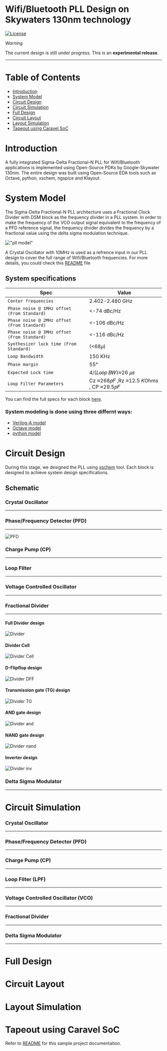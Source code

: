 # Wifi/Bluetooth PLL Design on Skywaters 130nm technology

[![License](https://img.shields.io/github/license/mabrains/PLL_design)](LICENSE) 

*Warning*

   The current design is still under progress. This is an **experimental release**.

----------------------
# Table of Contents

- [Introduction](#introduction)
- [System Model](#system-model)
- [Circuit Design](#circuit-design)
- [Circuit Simulation](#circuit-simulation)
- [Full Design](#full-design)
- [Circuit Layout](#circuit-layout)
- [Layout Simulation](#layout-simulation)
- [Tapeout using Caravel SoC](#tapeout-using-caravel-soc)

# Introduction

A fully integrated Sigma-Delta Fractional-N PLL for Wifi/Bluetooth applications is implemented using Open-Source PDKs by Google-Skywater 130nm. The entire design was built using Open-Source EDA tools such as Octave, python, xschem, ngspice and Klayout.


# System Model

The Sigma-Delta Fractional-N PLL architecture uses a Fractional Clock Divider with DSM block as the frequency divider in a PLL system. In order to make the frequency of the VCO output signal equivalent to the frequency of a PFD reference signal, the frequency divider divides the frequency by a fractional value using the delta sigma modulation technique. 

!["pll model"](images/model_fractional_n_pll.png)

A Crystal Oscillator with 10MHz is used as a refrence input in our PLL design to cover the full range of Wifi/Bluetooth frequencies. For more details, you could check this [README](pll/system/design_specs/README.md) file

## System specifications 

| Spec | Value |
| --- | --- |
| `Center frequencies` | 2.402-2.480 GHz|
| `Phase noise @ 1MHz offset (From Standard)` |<-74 dBc/Hz |
| `Phase noise @ 2MHz offset (From Standard) ` |<-106 dBc/Hz|
| `Phase noise @ 3MHz offset (From Standard)` | <-116 dBc/Hz |
| `Synthesizer lock time (From Standard)  ` | (<68𝜇)|
| `Loop Bandwidth` | 150 KHz|
| `Phase margin ` | 55°|
| ` Expected Lock time   ` | 4/(𝐿𝑜𝑜𝑝 𝐵𝑊)≈26 𝜇𝑠|
| `Loop Filter Parameters` | Cz ≈268𝑝𝐹 ,Rz ≈12.5 𝐾Ohms , CP ≈29.5𝑝𝐹|

You can find the full specs for each block [here](pll/system/design_specs/Specs.md).

### System modeling is done using three differnt ways: 
  - [Verilog-A model](pll/system/verilog-A_model/README.md)
  - [Octave model](pll/system/octave_model/System_Modeling.md)
  - [python model](pll/system/python_model/README.md)


# Circuit Design

During this stage, we designed the PLL using [xschem](https://github.com/StefanSchippers/xschem) tool. Each block is designed to achieve system design specifications. 

## Schematic 

### Crystal Oscillator
----------------------

### Phase/Frequency Detector (PFD) 
----------------------------------

![PFD](images/schematics/pfd_sch.png)

### Charge Pump (CP)
--------------------

### Loop Filter
---------------

### Voltage Controlled Oscillator 
---------------------------------

### Fractional Divider
----------------------
#### Full Divider design
![Divider](images/schematics/divider_sch.png)

#### Divider Cell 
![Divider Cell](images/schematics/divider_cell_sch.png)

#### D-Flipflop design
![Divider DFF](images/schematics/divider_dff_sch.png)

#### Transmission gate (TG) design
![Divider TG](images/schematics/divider_tg_sch.png)

#### AND gate design
![Divider and](images/schematics/divider_and_sch.png)

#### NAND gate design
![Divider nand](images/schematics/divider_nand_sch.png)

#### Inverter design
![Divider inv](images/schematics/divider_inv_sch.png)

### Delta Sigma Modulator
-------------------------

# Circuit Simulation

### Crystal Oscillator
----------------------

### Phase/Frequency Detector (PFD) 
----------------------------------

### Charge Pump (CP)
--------------------

### Loop Filter (LPF)
---------------------

### Voltage Controlled Oscillator (VCO)
---------------------------------------

### Fractional Divider
----------------------

### Delta Sigma Modulator
-------------------------

# Full Design


# Circuit Layout


# Layout Simulation


# Tapeout using Caravel SoC



Refer to [README](docs/source/index.rst) for this sample project documentation. 
